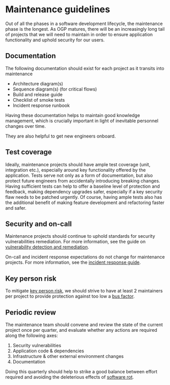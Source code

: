 # Maintenance guidelines

Out of all the phases in a software development lifecycle, the maintenance phase is the longest. As OGP matures, there will be an increasingly long tail of projects that we will need to maintain in order to ensure application functionality and uphold security for our users.

## Documentation

The following documentation should exist for each project as it transits into maintenance

- Architecture diagram(s)
- Sequence diagram(s) (for critical flows)
- Build and release guide
- Checklist of smoke tests
- Incident response runbook

Having these documentation helps to maintain good knowledge management, which is crucially important in light of inevitable personnel changes over time.

They are also helpful to get new engineers onboard.

## Test coverage

Ideally, maintenance projects should have ample test coverage (unit, integration etc.), especially around key functionality offered by the application. Tests serve not only as a form of documentation, but also protect future engineers from accidentally introducing breaking changes. Having sufficient tests can help to offer a baseline level of protection and feedback, making dependency upgrades safer, especially if a key security flaw needs to be patched urgently. Of course, having ample tests also has the additional benefit of making feature development and refactoring faster and safer.

## Security and on-call

Maintenance projects should continue to uphold standards for security vulnerabilities remediation. For more information, see the guide on [vulnerability detection and remediation](../security/vulnerabilities.md).

On-call and incident response expectations do not change for maintenance projects. For more information, see the [incident response guide](../monitoring-and-incident-response/incident-response.md).

## Key person risk

To mitigate [key person risk](https://en.wikipedia.org/wiki/Key_person_insurance), we should strive to have at least 2 maintainers per project to provide protection against too low a [bus factor](https://en.wikipedia.org/wiki/Bus_factor).

## Periodic review

The maintenance team should convene and review the state of the current project once per quarter, and evaluate whether any actions are required along the following axes:

1. Security vulnerabilities
2. Application code & dependencies
3. Infrastructure & other external environment changes
4. Documentation

Doing this quarterly should help to strike a good balance between effort required and avoiding the deleterious effects of [software rot](https://en.wikipedia.org/wiki/Software_rot).
